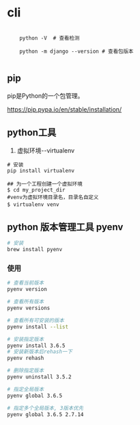 # cli
~~~pythod

    python -V  # 查看检测

    python -m django --version # 查看包版本


~~~

## pip

pip是Python的一个包管理。

https://pip.pypa.io/en/stable/installation/

## python工具

1. 虚拟环境--virtualenv

```
# 安装
pip install virtualenv

## 为一个工程创建一个虚拟环境
$ cd my_project_dir
#venv为虚拟环境目录名，目录名自定义
$ virtualenv venv　　

```

## python 版本管理工具 pyenv

```bash
# 安装
brew install pyenv

```

### 使用

```bash
# 查看当前版本
pyenv version

# 查看所有版本
pyenv versions

# 查看所有可安装的版本
pyenv install --list

# 安装指定版本
pyenv install 3.6.5
# 安装新版本后rehash一下
pyenv rehash

# 删除指定版本
pyenv uninstall 3.5.2

# 指定全局版本
pyenv global 3.6.5

# 指定多个全局版本, 3版本优先
pyenv global 3.6.5 2.7.14
```
